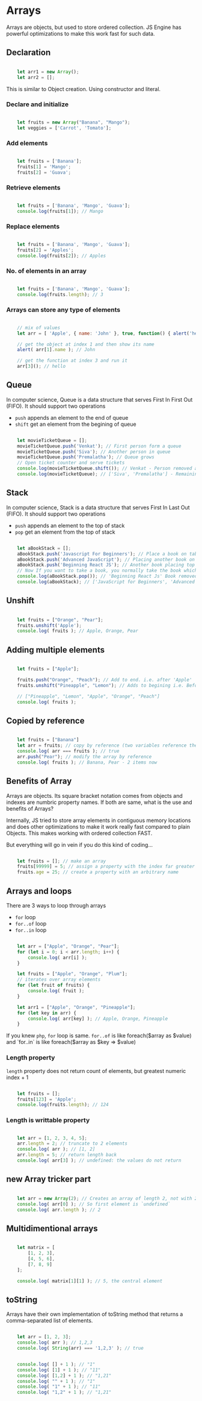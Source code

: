 # Arrays
Arrays are objects, but used to store ordered collection. JS Engine has powerful optimizations to make this work fast for such data.

## Declaration
```js

    let arr1 = new Array();
    let arr2 = [];

```
This is similar to Object creation. Using constructor and literal.

### Declare and initialize
```js

    let fruits = new Array("Banana", "Mango");
    let veggies = ['Carrot', 'Tomato'];

```

### Add elements
```js

    let fruits = ['Banana'];
    fruits[1] = 'Mango';
    fruits[2] = 'Guava';

```

### Retrieve elements
```js

    let fruits = ['Banana', 'Mango', 'Guava'];
    console.log(fruits[1]); // Mango

```

### Replace elements

```js

    let fruits = ['Banana', 'Mango', 'Guava'];
    fruits[2] = 'Apples';
    console.log(fruits[2]); // Apples

```

### No. of elements in an array
```js

    let fruits = ['Banana', 'Mango', 'Guava'];
    console.log(fruits.length); // 3

```

### Arrays can store any type of elements
```js

    // mix of values
    let arr = [ 'Apple', { name: 'John' }, true, function() { alert('hello'); } ];

    // get the object at index 1 and then show its name
    alert( arr[1].name ); // John

    // get the function at index 3 and run it
    arr[3](); // hello

```

## Queue
In computer science, Queue is a data structure that serves First In First Out (FIFO). It should support two operations
* `push` appends an element to the end of queue
* `shift` get an element from the begining of queue
```js

    let movieTicketQueue = [];
    movieTicketQueue.push('Venkat'); // First person form a queue
    movieTicketQueue.push('Siva'); // Another person in queue
    movieTicketQueue.push('Premalatha'); // Queue grows
    // Open ticket counter and serve tickets
    console.log(movieTicketQueue.shift()); // Venkat - Person removed and ticket issued
    console.log(movieTicketQueue); // ['Siva', 'Premalatha'] - Remaining queue to be served

```
## Stack
In computer science, Stack is a data structure that serves First In Last Out (FIFO). It should support two operations
* `push` appends an element to the top of stack
* `pop` get an element from the top of stack
```js

    let aBookStack = [];
    aBookStack.push('Javascript For Beginners'); // Place a book on table
    aBookStack.push('Advanced JavaScript'); // Placing another book on top of previous book
    aBookStack.push('Beginning React JS'); // Another book placing top of `Advanced JavaScript`
    // Now If you want to take a book, you normally take the book which it at top
    console.log(aBookStack.pop()); // 'Beginning React Js' Book removed from stack
    console.log(aBookStack); // ['JavaScript for Beginners', 'Advanced JavaScript'] Books that remain in stack

```

## Unshift
```js

    let fruits = ["Orange", "Pear"];
    fruits.unshift('Apple');
    console.log( fruits ); // Apple, Orange, Pear

```

## Adding multiple elements
```js

    let fruits = ["Apple"];

    fruits.push("Orange", "Peach"); // Add to end. i.e. after 'Apple'
    fruits.unshift("Pineapple", "Lemon"); // Adds to begining i.e. Before 'Apple'

    // ["Pineapple", "Lemon", "Apple", "Orange", "Peach"]
    console.log( fruits );

```

## Copied by reference
```js

    let fruits = ["Banana"]
    let arr = fruits; // copy by reference (two variables reference the same array)
    console.log( arr === fruits ); // true
    arr.push("Pear"); // modify the array by reference
    console.log( fruits ); // Banana, Pear - 2 items now

```

## Benefits of Array
Arrays are objects. Its square bracket notation comes from objects and indexes are numbric property names.
If both are same, what is the use and benefits of Arrays?

Internally, JS tried to store array elements in contiguous memory locations and does other optimizations to make it work really fast compared to plain Objects. This makes working with ordered collection FAST.

But everything will go in vein if you do this kind of coding...

```js

    let fruits = []; // make an array
    fruits[99999] = 5; // assign a property with the index far greater than its length
    fruits.age = 25; // create a property with an arbitrary name

```

## Arrays and loops
There are 3 ways to loop through arrays
* `for` loop
* `for..of` loop
* `for..in` loop

```js

    let arr = ["Apple", "Orange", "Pear"];
    for (let i = 0; i < arr.length; i++) {
        console.log( arr[i] );
    }

    let fruits = ["Apple", "Orange", "Plum"];
    // iterates over array elements
    for (let fruit of fruits) {
        console.log( fruit );
    }

    let arr1 = ["Apple", "Orange", "Pineapple"];
    for (let key in arr) {
        console.log( arr[key] ); // Apple, Orange, Pineapple
    }

```
If you knew `php`, `for` loop is same. `for..of` is like foreach($array as $value) and `for..in` is like foreach($array as $key => $value)

### Length property
`length` property does not return count of elements, but greatest numeric index + 1

```js

    let fruits = [];
    fruits[123] = 'Apple';
    console.log(fruits.length); // 124

```

### Length is writtable property

```js

    let arr = [1, 2, 3, 4, 5];
    arr.length = 2; // truncate to 2 elements
    console.log( arr ); // [1, 2]
    arr.length = 5; // return length back
    console.log( arr[3] ); // undefined: the values do not return

```
## new Array tricker part
```js

    let arr = new Array(2); // Creates an array of length 2, not with 2 as item
    console.log( arr[0] ); // So first element is `undefined`
    console.log( arr.length ); // 2

```

## Multidimentional arrays

```js

    let matrix = [
        [1, 2, 3],
        [4, 5, 6],
        [7, 8, 9]
    ];

    console.log( matrix[1][1] ); // 5, the central element

```

## toString
Arrays have their own implementation of toString method that returns a comma-separated list of elements.
```js

    let arr = [1, 2, 3];
    console.log( arr ); // 1,2,3
    console.log( String(arr) === '1,2,3' ); // true

```

```js

    console.log( [] + 1 ); // "1"
    console.log( [1] + 1 ); // "11"
    console.log( [1,2] + 1 ); // "1,21"
    console.log( "" + 1 ); // "1"
    console.log( "1" + 1 ); // "11"
    console.log( "1,2" + 1 ); // "1,21"

```